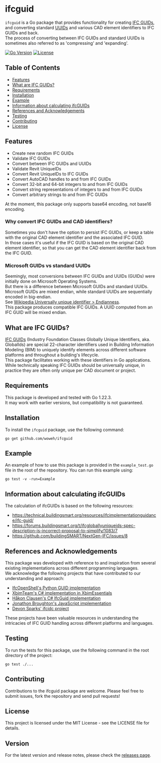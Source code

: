 # ifcguid

`ifcguid` is a Go package that provides functionality for creating [IFC GUIDs](https://technical.buildingsmart.org/resources/ifcimplementationguidance/ifc-guid/),
and converting standard [UUIDs](https://en.wikipedia.org/wiki/Universally_unique_identifier) and various CAD element identifiers to IFC GUIDs and back.  
The process of converting between IFC GUIDs and standard UUIDs is sometimes also referred to as 'compressing' and 'expanding'.

[![Go Version](https://img.shields.io/github/go-mod/go-version/woweh/ifcguid)](https://golang.org/doc/devel/release.html)
[![License](https://img.shields.io/github/license/woweh/ifcguid)](https://github.com/woweh/ifcguid/blob/main/LICENSE)


## Table of Contents
- [Features](#features)
- [What are IFC GUIDs?](#what-are-ifc-guids)
- [Requirements](#requirements)
- [Installation](#installation)
- [Example](#example)
- [Information about calculating ifcGUIDs](#information-about-calculating-ifcguids)
- [References and Acknowledgements](#references-and-acknowledgements)
- [Testing](#testing)
- [Contributing](#contributing)
- [License](#license)


## Features
- Create new random IFC GUIDs
- Validate IFC GUIDs
- Convert between IFC GUIDs and UUIDs
- Validate Revit UniqueIDs
- Convert Revit UniqueIDs to IFC GUIDs
- Convert AutoCAD handles to and from IFC GUIDs
- Convert 32-bit and 64-bit integers to and from IFC GUIDs
- Convert string representations of integers to and from IFC GUIDs
- Convert arbitrary strings to and from IFC GUIDs

At the moment, this package only supports base64 encoding, not base16 encoding.

### Why convert IFC GUIDs and CAD identifiers?
Sometimes you don't have the option to persist IFC GUIDs, or keep a table with the original CAD element identifier and the associated IFC GUID.  
In those cases it's useful if the IFC GUID is based on the original CAD element identifier, so that you can get the CAD element identifier back from the IFC GUID.

### Microsoft GUIDs vs standard UUIDs
Seemingly, most conversions between IFC GUIDs and UUIDs (GUIDs) were initially done on Microsoft Operating Systems.  
But there is a difference between Microsoft GUIDs and standard UUIDs.   
Microsoft GUIDs are mixed endian, while standard UUIDs are sequentially encoded in big-endian.  
See [Wikipedia Universally unique identifier > Endianness](https://en.wikipedia.org/wiki/Universally_unique_identifier#Endianness).  
This package produces compatible IFC GUIDs. A UUID computed from an IFC GUID will be mixed endian.  


## What are IFC GUIDs?
[IFC GUIDs](https://technical.buildingsmart.org/resources/ifcimplementationguidance/ifc-guid/) (Industry Foundation Classes Globally Unique Identifiers, aka. GlobalIds) 
are special 22-character identifiers used in Building Information Modeling (BIM) to uniquely identify elements across different software platforms and throughout a building's lifecycle.  
This package facilitates working with these identifiers in Go applications.  
While technically speaking IFC GUIDs should be universally unique, in practice they are often only unique per CAD document or project.


## Requirements
This package is developed and tested with Go 1.22.3.  
It may work with earlier versions, but compatibility is not guaranteed.


## Installation
To install the `ifcguid` package, use the following command:
```shell
go get github.com/woweh/ifcguid
```


## Example
An example of how to use this package is provided in the `example_test.go` file in the root of the repository.
You can run this example using:
```shell
go test -v -run=Example
```


## Information about calculating ifcGUIDs
The calculation of ifcGUIDs is based on the following resources:
- https://technical.buildingsmart.org/resources/ifcimplementationguidance/ifc-guid/
- https://forums.buildingsmart.org/t/ifcgloballyuniqueids-spec-description-is-incorrect-proposal-to-simplify/1083/7
- https://github.com/buildingSMART/NextGen-IFC/issues/8


## References and Acknowledgements
This package was developed with reference to and inspiration from several existing implementations across different programming languages.  
We acknowledge the following projects that have contributed to our understanding and approach:
- [IfcOpenShell's Python GUID implementation](https://github.com/IfcOpenShell/IfcOpenShell/blob/master/src/ifcopenshell-python/ifcopenshell/guid.py#L38)
- [XbimTeam's C# implementation in XbimEssentials](https://github.com/xBimTeam/XbimEssentials/blob/f9562fc2bdd6f34ec667de70a3e4d19daa6986ef/Xbim.Ifc2x3/UtilityResource/IfcGloballyUniqueIdPartial.cs)
- [Håkon Clausen's C# IfcGuid implementation](https://github.com/hakonhc/IfcGuid/blob/master/IfcGuid/IfcGuid.cs)
- [Jonathon Broughton's JavaScript implementation](https://github.com/jsdbroughton/ifc-guid/blob/master/Guid.js)
- [Devon Sparks' ifcidc project](https://github.com/devonsparks/ifcidc)

These projects have been valuable resources in understanding the intricacies of IFC GUID handling across different platforms and languages.


## Testing
To run the tests for this package, use the following command in the root directory of the project:
```shell
go test ./...
```


## Contributing
Contributions to the ifcguid package are welcome. Please feel free to submit issues, fork the repository and send pull requests!


## License
This project is licensed under the MIT License - see the LICENSE file for details.


## Version
For the latest version and release notes, please check the [releases page](https://github.com/woweh/ifcguid/releases).
